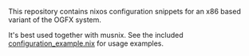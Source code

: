 This repository contains nixos configuration snippets for an x86 based variant of the OGFX system.

It's best used together with musnix. See the included [configuration_example.nix](https://github.com/OGFX/ogfx86/blob/master/configuration_example.nix) for usage examples.

